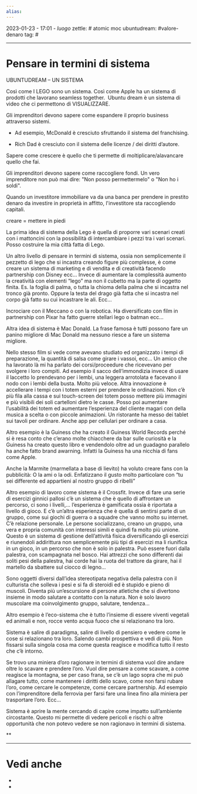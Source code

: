 ```yaml
---
alias: 
---
```

2023-01-23 - 17:01 - *luogo*
zettle: # atomic moc
ubuntudream: #valore-denaro 
tag: #

---
# Pensare in termini di sistema
UBUNTUDREAM – UN SISTEMA

Così come I LEGO sono un sistema.
Così come Apple ha un sistema di prodotti che lavorano seamless together. 
Ubuntu dream è un sistema di video che ci permettono di VISUALIZZARE.

  

Gli imprenditori devono sapere come espandere il proprio business attraverso sistemi. 

-   Ad esempio, McDonald è cresciuto sfruttando il sistema del franchising. 
    
-   Rich Dad è cresciuto con il sistema delle licenze / dei diritti d’autore. 
    

Sapere come crescere è quello che ti permette di moltiplicare/alavancare quello che fai.

  

Gli imprenditori devono sapere come raccogliere fondi. Un vero imprenditore non può mai dire: "Non posso permettermelo" o "Non ho i soldi". 

Quando un investitore immobiliare va da una banca per prendere in prestito denaro da investire in proprietà in affitto, l'investitore sta raccogliendo capitali.

  

creare = mettere in piedi

  

La prima idea di sistema della Lego è quella di proporre vari scenari creati con i mattoncini con la possibilità di intercambiare i pezzi tra i vari scenari. Posso costruire la mia città fatta di Lego.

  

Un altro livello di pensare in termini di sistema, ossia non semplicemente il pezzetto di lego che si incastra creando figure più complesse, è come creare un sistema di marketing e di vendita e di creatività facendo partnership con Disney ecc… Invece di aumentare la complessità aumento la creatività con elementi “lego” ma non il cubetto ma la parte di oggetto finita. Es. la foglia di palma, o tutta la chioma della palma che si incastra nel tronco già pronto. Oppure la testa del drago già fatta che si incastra nel corpo già fatto su cui incastrare le ali. Ecc…

  

Incrociare con il Meccano o con la robotica. Ha diversificato con film in partnership con Pixar ha fatto guerre stellari lego o batman ecc…

  

Altra idea di sistema è Mac Donald. La frase famosa è tutti possono fare un panino migliore di Mac Donald ma nessuno riesce a fare un sistema migliore.

Nello stesso film si vede come avevano studiato ed organizzato i tempi di preparazione, la quantità di salsa come girare i vassoi, ecc… Un amico che ha lavorato là mi ha parlato dei corsi/proceedure che ricevevano per svolgere i loro compiti. Ad esempio il sacco dell’immondizia invece di usare il laccetto lo prendevano per i lembi, una leggera arrotolata e facevano il nodo con i lembi della busta. Molto più veloce. Altra innovazione è accellerare i tempi con i totem esterni per prendere le ordinazioni. Non c’è più fila alla cassa e sui touch-screen dei totem posso mettere più immagini e più visibili dei soli cartelloni dietro le casse. Posso poi aumentare l’usabilità dei totem ed aumentare l’esperienza del cliente magari con della musica a scelta o con piccole animazioni. Un ristorante ha messo dei tablet sui tavoli per ordinare. Anche app per cellulari per ordinare a casa.

  

Altro esempio è la Guiness che ha creato il Guiness World Records perché si è resa conto che c’erano molte chiacchere da bar sulle curiosità e la Guiness ha creato questo libro e vendendolo oltre ad un guadagno parallelo ha anche fatto brand awarning. Infatti la Guiness ha una nicchia di fans come Apple. 

  

Anche la Marmite (marmellata a base di lievito) ha voluto creare fans con la pubblicità: O la ami o la odi. Enfatizzano il gusto molto particolare con “tu sei differente ed appartieni al nostro gruppo di ribelli”

  

Altro esempio di lavoro come sistema è il Crossfit. Invece di fare una serie di esercizi ginnici pallosi c’è un sistema che è quello di affrontare un percorso, ci sono i livelli,... l’esperienza è gamificata ossia è riportata a livello di gioco. E c’è un’altra esperienza che è quella di sentirsi parte di un gruppo, come sui giochi di guerra o a squadre che vanno molto su internet. C’è relazione personale. Le persone socializzano, creano un gruppo, una vera e propria comunità con interessi simili e quindi fa molto più unione. Questo è un sistema di gestione dell’attività fisica diversificando gli esercizi e riunendoli addirittura non semplicemente più tipi di esercizi ma li riunifica in un gioco, in un percorso che non è solo in palestra. Può essere fuori dalla palestra, con scampagnata nel bosco. Hai attrezzi che sono differenti dai soliti pesi della palestra, hai corde hai la ruota del trattore da girare, hai il martello da sbattere sul ciocco di legno…

Sono oggetti diversi dall’idea stereotipata negativa della palestra con il culturista che solleva i pesi e si fa di steroidi ed è stupido e pieno di muscoli. Diventa più un’escursione di persone atletiche che si divertono insieme in modo salutare a contatto con la natura. Non è solo lavoro muscolare ma coinvolgimento gruppo, salutare, tendenza…

  

Altro esempio è l’eco-sistema che è tutto l’insieme di essere viventi vegetali ed animali e non, rocce vento acqua fuoco che si relazionano tra loro.

Sistema è salire di paradigma, salire di livello di pensiero e vedere come le cose si relazionano tra loro. Salendo cambi prospettiva e vedi di più. Non fissarsi sulla singola cosa ma come questa reagisce e modifica tutto il resto che c’è intorno.

Se trovo una miniera d’oro ragionare in termini di sistema vuol dire andare oltre lo scavare e prendere l’oro. Vuol dire pensare a come scavare, a come reagisce la montagna, se per caso frana, se c’è un lago sopra che mi può allagare tutto, come mantenere i diritti dello scavo, come non farsi rubare l’oro, come cercare le competenze, come cercare partnership. Ad esempio con l’imprenditore della ferrovia per farsi fare una linea fino alla miniera per trasportare l’oro. Ecc…

Sistema è aprire la mente cercando di capire come impatto sull’ambiente circostante. Questo mi permette di vedere pericoli e rischi o altre opportunità che non potevo vedere se non ragionavo in termini di sistema.

  
**


---
# Vedi anche
- 
- 